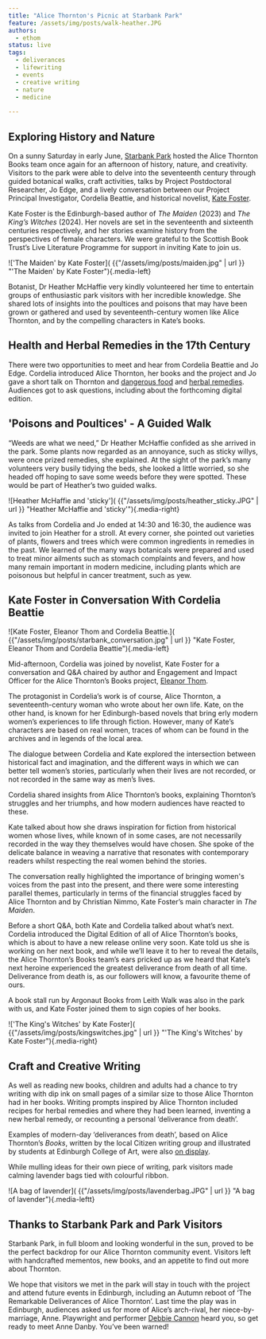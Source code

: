 ```yaml
---
title: "Alice Thornton's Picnic at Starbank Park"
feature: /assets/img/posts/walk-heather.JPG
authors:
  - ethom
status: live
tags:
  - deliverances
  - lifewriting
  - events
  - creative writing
  - nature
  - medicine
  
---
```



## Exploring History and Nature

On a sunny Saturday in early June, [Starbank Park](https://friendsofstarbankpark.org/) hosted the Alice Thornton Books team once again for an afternoon of history, nature, and creativity. Visitors to the park were able to delve into the seventeenth century through guided botanical walks, craft activities, talks by Project Postdoctoral Researcher, Jo Edge, and a lively conversation between our Project Principal Investigator, Cordelia Beattie, and historical novelist, [Kate Foster](https://www.panmacmillan.com/authors/kate-foster/43803).

Kate Foster is the Edinburgh-based author of *The Maiden* (2023) and *The King’s Witches* (2024). Her novels are set in the seventeenth and sixteenth centuries respectively, and her stories examine history from the perspectives of female characters. We were grateful to the Scottish Book Trust’s Live Literature Programme for support in inviting Kate to join us.

!['The Maiden' by Kate Foster]( {{"/assets/img/posts/maiden.jpg" | url }} "'The Maiden' by Kate Foster"){.media-left}

Botanist, Dr Heather McHaffie very kindly volunteered her time to entertain groups of enthusiastic park visitors with her incredible knowledge. She shared lots of insights into the poultices and poisons that may have been grown or gathered and used by seventeenth-century women like Alice Thornton, and by the compelling characters in Kate’s books. 




## Health and Herbal Remedies in the 17th Century

There were two opportunities to meet and hear from Cordelia Beattie and Jo Edge. Cordelia introduced Alice Thornton, her books and the project and Jo gave a short talk on Thornton and [dangerous food](https://www.historyworkshop.org.uk/food/forbidden-fruit/) and [herbal remedies](https://thornton.kdl.kcl.ac.uk/posts/tags/medicine/). Audiences got to ask questions, including about the forthcoming digital edition. 


## 'Poisons and Poultices' - A Guided Walk

“Weeds are what we need,” Dr Heather McHaffie confided as she arrived in the park. Some plants now regarded as an annoyance, such as sticky willys, were once prized remedies, she explained. At the sight of the park’s many volunteers very busily tidying the beds, she looked a little worried, so she headed off hoping to save some weeds before they were spotted. These would be part of Heather’s two guided walks. 

![Heather McHaffie and 'sticky']( {{"/assets/img/posts/heather_sticky.JPG" | url }} "Heather McHaffie and 'sticky'"){.media-right}

As talks from Cordelia and Jo ended at 14:30 and 16:30, the audience was invited to join Heather for a stroll. At every corner, she pointed out varieties of plants, flowers and trees which were common ingredients in remedies in the past. We learned of the many ways botanicals were prepared and used to treat minor ailments such as stomach complaints and fevers, and how many remain important in modern medicine, including plants which are poisonous but helpful in cancer treatment, such as yew.


## Kate Foster in Conversation With Cordelia Beattie

![Kate Foster, Eleanor Thom and Cordelia Beattie.]( {{"/assets/img/posts/starbank_conversation.jpg" | url }} "Kate Foster, Eleanor Thom and Cordelia Beattie"){.media-left}

Mid-afternoon, Cordelia was joined by novelist, Kate Foster for a conversation and Q&A chaired by author and Engagement and Impact Officer for the Alice Thornton’s Books project, [Eleanor Thom](www.eleanorthom.com). 

The protagonist in Cordelia’s work is of course, Alice Thornton, a seventeenth-century woman who wrote about her own life.  Kate, on the other hand, is known for her Edinburgh-based novels that bring erly modern women’s experiences to life through fiction. However, many of Kate’s characters are based on real women, traces of whom can be found in the archives and in legends of the local area.

The dialogue between Cordelia and Kate explored the intersection between historical fact and imagination, and the different ways in which we can better tell women’s stories, particularly when their lives are not recorded, or not recorded in the same way as men’s lives. 

Cordelia shared insights from Alice Thornton’s books, explaining Thornton’s struggles and her triumphs, and how modern audiences have reacted to these.

Kate talked about how she draws inspiration for fiction from historical women whose lives, while known of in some cases, are not necessarily recorded in the way they themselves would have chosen. She spoke of the delicate balance in weaving a narrative that resonates with contemporary readers whilst respecting the real women behind the stories. 

The conversation really highlighted the importance of bringing women's voices from the past into the present, and there were some interesting parallel themes, particularly in terms of the financial struggles faced by Alice Thornton and by Christian Nimmo, Kate Foster’s main character in *The Maiden*. 

Before a short Q&A, both Kate and Cordelia talked about what’s next. Cordelia introduced the Digital Edition of all of Alice Thornton’s books, which is about to have a new release online very soon. Kate told us she is working on her next book, and while we’ll leave it to her to reveal the details, the Alice Thornton’s Books team’s ears pricked up as we heard that Kate’s next heroine experienced the greatest deliverance from death of all time. Deliverance from death is, as our followers will know, a favourite theme of ours. 

A book stall run by Argonaut Books from Leith Walk was also in the park with us, and Kate Foster joined them to sign copies of her books. 

!['The King's Witches' by Kate Foster]( {{"/assets/img/posts/kingswitches.jpg" | url }} "'The King's Witches' by Kate Foster"){.media-right}

  

## Craft and Creative Writing

As well as reading new books, children and adults had a chance to try writing with dip ink on small pages of a similar size to those Alice Thornton had in her books. Writing prompts inspired by Alice Thornton included recipes for herbal remedies and where they had been learned, inventing a new herbal remedy, or recounting a personal ‘deliverance from death’.

Examples of modern-day ‘deliverances from death’, based on Alice Thornton’s *Books*, written by the local Citizen writing group and illustrated by students at Edinburgh College of Art, were also [on display](https://ontheroad.edbookfest.co.uk/blog/citizen-writers-x-edinburgh-college-of-art-deliverances-from-death/). 

While mulling ideas for their own piece of writing, park visitors made calming lavender bags tied with colourful ribbon. 

![A bag of lavender]( {{"/assets/img/posts/lavenderbag.JPG" | url }} "A bag of lavender"){.media-leftt}

## Thanks to Starbank Park and Park Visitors

Starbank Park, in full bloom and looking wonderful in the sun, proved to be the perfect backdrop for our Alice Thornton community event. Visitors left with handcrafted mementos, new books, and an appetite to find out more about Thornton. 

We hope that visitors we met in the park will stay in touch with the project and attend future events in Edinburgh, including an Autumn reboot of ‘The Remarkable Deliverances of Alice Thornton’. Last time the play was in Edinburgh, audiences asked us for more of Alice’s arch-rival, her niece-by-marriage, Anne. Playwright and performer [Debbie Cannon](https://debbiecannon.org/) heard you, so get ready to meet Anne Danby. You’ve been warned!


 